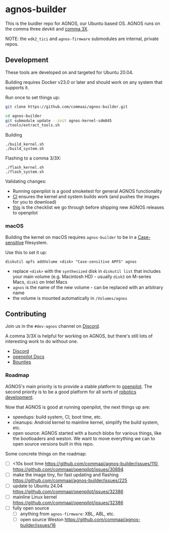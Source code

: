 # agnos-builder

This is the buidler repo for AGNOS, our Ubuntu based OS. AGNOS runs on the comma three devkit and [comma 3X](https://comma.ai/shop/comma-3x).

NOTE: the `edk2_tici` and `agnos-firmware` submodules are internal, private repos.

## Development

These tools are developed on and targeted for Ubuntu 20.04.

Building requires Docker v23.0 or later and should work on any system that supports it.

Run once to set things up:
```sh
git clone https://github.com/commaai/agnos-builder.git

cd agnos-builder
git submodule update --init agnos-kernel-sdm845
./tools/extract_tools.sh
```

Building
```
./build_kernel.sh
./build_system.sh
```

Flashing to a comma 3/3X:
```
./flash_kernel.sh
./flash_system.sh
```

Validating changes:
* Running openpilot is a good smoketest for general AGNOS functionality
* [CI](https://github.com/commaai/agnos-builder/blob/master/.github/workflows/build.yaml) ensures the kernel and system builds work (and pushes the images for you to download)
* [this](https://github.com/commaai/agnos-builder/blob/master/internal/README.md) is the checklist we go through before shipping new AGNOS releases to openpilot

### macOS

Building the kernel on macOS requires `agnos-builder` to be in a [Case-sensitive](https://support.apple.com/lv-lv/guide/disk-utility/dsku19ed921c/mac) filesystem.

Use this to set it up:
```
diskutil apfs addVolume <disk> "Case-sensitive APFS" agnos
```
* replace `<disk>` with the `synthesized` disk in `diskutil list` that includes your main volume (e.g. Macintosh HD) - usually `disk3` on M-series Macs, `disk1` on Intel Macs
* `agnos` is the name of the new volume - can be replaced with an arbitrary name
* the volume is mounted automatically in `/Volumes/agnos`

## Contributing

Join us in the `#dev-agnos` channel on [Discord](https://discord.comma.ai).

A comma 3/3X is helpful for working on AGNOS, but there's still lots of interesting work to do without one.

* [Discord](https://discord.comma.ai)
* [openpilot Docs](https://docs.comma.ai)
* [Bounties](https://comma.ai/bounties)

### Roadmap

AGNOS's main priority is to provide a stable platform to [openpilot](https://github.com/commaai/openpilot).
The second priority is to be a good platform for all sorts of [robotics development](https://blog.comma.ai/a-drive-in-the-office/).

Now that AGNOS is good at running openpilot, the next things up are:
* speedups: build system, CI, boot time, etc.
* cleanups: Android kernel to mainline kernel, simplify the build system, etc.
* open source: AGNOS started with a bunch blobs for various things, like the bootloaders and weston. We want to move everything we can to open source versions built in this repo.

Some concrete things on the roadmap:
- [ ] <10s boot time https://github.com/commaai/agnos-builder/issues/110, https://github.com/commaai/openpilot/issues/30894
- [ ] make the image tiny, for fast updating and flashing https://github.com/commaai/agnos-builder/issues/225
- [ ] update to Ubuntu 24.04 https://github.com/commaai/openpilot/issues/32386
- [ ] mainline Linux kernel https://github.com/commaai/openpilot/issues/32386
- [ ] fully open source 
  - [ ] anything from `agnos-firmware`: XBL, ABL, etc.
  - [ ] open source Weston https://github.com/commaai/agnos-builder/issues/16
